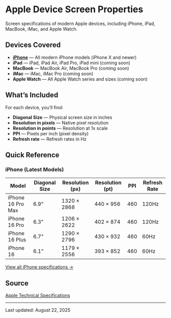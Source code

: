 # Apple Device Screen Properties

Screen specifications of modern Apple devices, including iPhone, iPad, MacBook, iMac, and Apple Watch.

## Devices Covered

- **[iPhone](devices/iphone.md)** — All modern iPhone models (iPhone X and newer)
- **iPad** — iPad, iPad Air, iPad Pro, iPad mini (coming soon)
- **MacBook** — MacBook Air, MacBook Pro (coming soon)
- **iMac** — iMac, iMac Pro (coming soon)
- **Apple Watch** — All Apple Watch series and sizes (coming soon)

## What’s Included

For each device, you’ll find:
- **Diagonal Size** — Physical screen size in inches
- **Resolution in pixels** — Native pixel resolution
- **Resolution in points** — Resolution at 1x scale
- **PPI** — Pixels per inch (pixel density)
- **Refresh rate** — Refresh rates in Hz

## Quick Reference

### iPhone (Latest Models)
| Model | Diagonal Size | Resolution (px) | Resolution (pt) | PPI | Refresh Rate |
|-------|---------------|-----------------|-----------------|-----|--------------|
| iPhone 16 Pro Max | 6.9" | 1320 × 2868 | 440 × 956 | 460 | 120Hz |
| iPhone 16 Pro | 6.3" | 1206 × 2622 | 402 × 874 | 460 | 120Hz |
| iPhone 16 Plus | 6.7" | 1290 × 2796 | 430 × 932 | 460 | 60Hz |
| iPhone 16 | 6.1" | 1179 × 2556 | 393 × 852 | 460 | 60Hz |

[View all iPhone specifications →](devices/iphone.md)

## Source

[Apple Technical Specifications](https://support.apple.com/specs/)

---

Last updated: August 22, 2025
